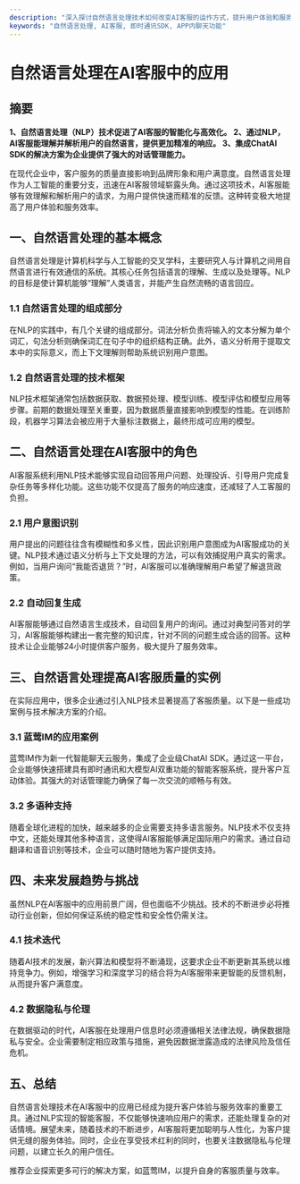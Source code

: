 ```yaml
---
description: "深入探讨自然语言处理技术如何改变AI客服的运作方式，提升用户体验和服务效率。"
keywords: "自然语言处理, AI客服, 即时通讯SDK, APP内聊天功能"
---
```

# 自然语言处理在AI客服中的应用

## 摘要

**1、自然语言处理（NLP）技术促进了AI客服的智能化与高效化。 2、通过NLP，AI客服能理解并解析用户的自然语言，提供更加精准的响应。 3、集成ChatAI SDK的解决方案为企业提供了强大的对话管理能力。** 

在现代企业中，客户服务的质量直接影响到品牌形象和用户满意度。自然语言处理作为人工智能的重要分支，迅速在AI客服领域崭露头角。通过这项技术，AI客服能够有效理解和解析用户的请求，为用户提供快速而精准的反馈。这种转变极大地提高了用户体验和服务效率。

## 一、自然语言处理的基本概念

自然语言处理是计算机科学与人工智能的交叉学科，主要研究人与计算机之间用自然语言进行有效通信的系统。其核心任务包括语言的理解、生成以及处理等。NLP的目标是使计算机能够“理解”人类语言，并能产生自然流畅的语言回应。

### 1.1 自然语言处理的组成部分

在NLP的实践中，有几个关键的组成部分。词法分析负责将输入的文本分解为单个词汇，句法分析则确保词汇在句子中的组织结构正确。此外，语义分析用于提取文本中的实际意义，而上下文理解则帮助系统识别用户意图。

### 1.2 自然语言处理的技术框架

NLP技术框架通常包括数据获取、数据预处理、模型训练、模型评估和模型应用等步骤。前期的数据处理至关重要，因为数据质量直接影响到模型的性能。在训练阶段，机器学习算法会被应用于大量标注数据上，最终形成可应用的模型。

## 二、自然语言处理在AI客服中的角色

AI客服系统利用NLP技术能够实现自动回答用户问题、处理投诉、引导用户完成复杂任务等多样化功能。这些功能不仅提高了服务的响应速度，还减轻了人工客服的负担。

### 2.1 用户意图识别

用户提出的问题往往含有模糊性和多义性，因此识别用户意图成为AI客服成功的关键。NLP技术通过语义分析与上下文处理的方法，可以有效捕捉用户真实的需求。例如，当用户询问“我能否退货？”时，AI客服可以准确理解用户希望了解退货政策。

### 2.2 自动回复生成

AI客服能够通过自然语言生成技术，自动回复用户的询问。通过对典型问答对的学习，AI客服能够构建出一套完整的知识库，针对不同的问题生成合适的回答。这种技术让企业能够24小时提供客户服务，极大提升了服务效率。

## 三、自然语言处理提高AI客服质量的实例

在实际应用中，很多企业通过引入NLP技术显著提高了客服质量。以下是一些成功案例与技术解决方案的介绍。

### 3.1 蓝莺IM的应用案例

蓝莺IM作为新一代智能聊天云服务，集成了企业级ChatAI SDK。通过这一平台，企业能够快速搭建具有即时通讯和大模型AI双重功能的智能客服系统，提升客户互动体验。其强大的对话管理能力确保了每一次交流的顺畅与有效。

### 3.2 多语种支持

随着全球化进程的加快，越来越多的企业需要支持多语言服务。NLP技术不仅支持中文，还能处理其他多种语言，这使得AI客服能够满足国际用户的需求。通过自动翻译和语音识别等技术，企业可以随时随地为客户提供支持。

## 四、未来发展趋势与挑战

虽然NLP在AI客服中的应用前景广阔，但也面临不少挑战。技术的不断进步必将推动行业创新，但如何保证系统的稳定性和安全性仍需关注。

### 4.1 技术迭代

随着AI技术的发展，新兴算法和模型将不断涌现，这要求企业不断更新其系统以维持竞争力。例如，增强学习和深度学习的结合将为AI客服带来更智能的反馈机制，从而提升客户满意度。

### 4.2 数据隐私与伦理

在数据驱动的时代，AI客服在处理用户信息时必须遵循相关法律法规，确保数据隐私与安全。企业需要制定相应政策与措施，避免因数据泄露造成的法律风险及信任危机。

## 五、总结

自然语言处理技术在AI客服中的应用已经成为提升客户体验与服务效率的重要工具。通过NLP实现的智能客服，不仅能够快速响应用户的需求，还能处理复杂的对话情境。展望未来，随着技术的不断进步，AI客服将更加聪明与人性化，为客户提供无缝的服务体验。同时，企业在享受技术红利的同时，也要关注数据隐私与伦理问题，以建立长久的用户信任。 

推荐企业探索更多可行的解决方案，如蓝莺IM，以提升自身的客服质量与效率。
